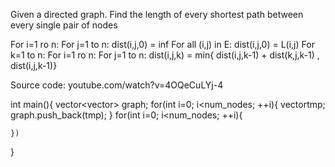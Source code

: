 Given a directed graph. Find the length of every shortest path between every single pair of nodes


For i=1 ro n:
    For j=1 to n:
        dist(i,j,0) = inf
For all (i,j) in E:
    dist(i,j,0) = L(i,j)
For k=1 to n:
    For i=1 ro n:
        For j=1 to n:
            dist(i,j,k) = min{ dist(i,j,k-1) + dist(k,j,k-1) , dist(i,j,k-1)}


Source code:
youtube.com/watch?v=4OQeCuLYj-4

int main(){
    vector<vector<int>> graph;
    for(int i=0; i<num_nodes; ++i){
        vector<int>tmp;
        graph.push_back(tmp);
    }
    for(int i=0; i<num_nodes; ++i){
        
    })
}